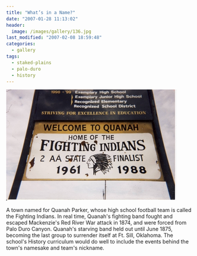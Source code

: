 ```yaml
---
title: "What’s in a Name?"
date: "2007-01-28 11:13:02"
header:
  image: /images/gallery/136.jpg
last_modified: "2007-02-08 18:59:48"
categories:
  - gallery
tags:
  - staked-plains
  - palo-duro
  - history
---
```

![136](/images/gallery/136.jpg)

A town named for Quanah Parker, whose high school football team is called the Fighting Indians. In real time, Quanah's fighting band fought and escaped Mackenzie's Red River War attack in 1874, and were forced from Palo Duro Canyon. Quanah's starving band held out until June 1875, becoming the last group to surrender itself at Ft. Sill, Oklahoma. The school's History curriculum would do well to include the events behind the town's namesake and team's nickname.
